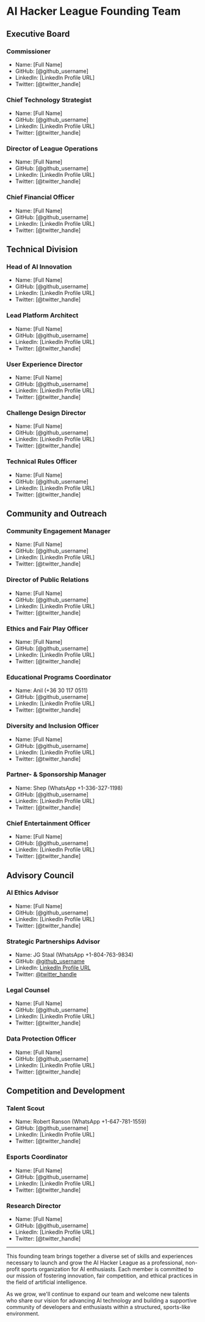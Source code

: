 # AI Hacker League Founding Team

## Executive Board

### Commissioner
- Name: [Full Name]
- GitHub: [@github_username]
- LinkedIn: [LinkedIn Profile URL]
- Twitter: [@twitter_handle]

### Chief Technology Strategist
- Name: [Full Name]
- GitHub: [@github_username]
- LinkedIn: [LinkedIn Profile URL]
- Twitter: [@twitter_handle]

### Director of League Operations
- Name: [Full Name]
- GitHub: [@github_username]
- LinkedIn: [LinkedIn Profile URL]
- Twitter: [@twitter_handle]

### Chief Financial Officer
- Name: [Full Name]
- GitHub: [@github_username]
- LinkedIn: [LinkedIn Profile URL]
- Twitter: [@twitter_handle]

## Technical Division

### Head of AI Innovation
- Name: [Full Name]
- GitHub: [@github_username]
- LinkedIn: [LinkedIn Profile URL]
- Twitter: [@twitter_handle]

### Lead Platform Architect
- Name: [Full Name]
- GitHub: [@github_username]
- LinkedIn: [LinkedIn Profile URL]
- Twitter: [@twitter_handle]

### User Experience Director
- Name: [Full Name]
- GitHub: [@github_username]
- LinkedIn: [LinkedIn Profile URL]
- Twitter: [@twitter_handle]

### Challenge Design Director
- Name: [Full Name]
- GitHub: [@github_username]
- LinkedIn: [LinkedIn Profile URL]
- Twitter: [@twitter_handle]

### Technical Rules Officer
- Name: [Full Name]
- GitHub: [@github_username]
- LinkedIn: [LinkedIn Profile URL]
- Twitter: [@twitter_handle]

## Community and Outreach

### Community Engagement Manager
- Name: [Full Name]
- GitHub: [@github_username]
- LinkedIn: [LinkedIn Profile URL]
- Twitter: [@twitter_handle]

### Director of Public Relations
- Name: [Full Name]
- GitHub: [@github_username]
- LinkedIn: [LinkedIn Profile URL]
- Twitter: [@twitter_handle]

### Ethics and Fair Play Officer
- Name: [Full Name]
- GitHub: [@github_username]
- LinkedIn: [LinkedIn Profile URL]
- Twitter: [@twitter_handle]

### Educational Programs Coordinator
- Name: Anil (+36 30 117 0511)
- GitHub: [@github_username]
- LinkedIn: [LinkedIn Profile URL]
- Twitter: [@twitter_handle]

### Diversity and Inclusion Officer
- Name: [Full Name]
- GitHub: [@github_username]
- LinkedIn: [LinkedIn Profile URL]
- Twitter: [@twitter_handle]

### Partner- & Sponsorship Manager
- Name: Shep (WhatsApp +1-336-327-1198)
- GitHub: [@github_username]
- LinkedIn: [LinkedIn Profile URL]
- Twitter: [@twitter_handle]

### Chief Entertainment Officer
- Name: [Full Name]
- GitHub: [@github_username]
- LinkedIn: [LinkedIn Profile URL]
- Twitter: [@twitter_handle]
  
## Advisory Council

### AI Ethics Advisor
- Name: [Full Name]
- GitHub: [@github_username]
- LinkedIn: [LinkedIn Profile URL]
- Twitter: [@twitter_handle]

### Strategic Partnerships Advisor
- Name: JG Staal (WhatsApp +1-804-763-9834)
- GitHub: [@github_username](@jgstaal)
- LinkedIn: [LinkedIn Profile URL](https://www.linkedin.com/in/jgstaal/)
- Twitter: [@twitter_handle](@jgstaal)

### Legal Counsel
- Name: [Full Name]
- GitHub: [@github_username]
- LinkedIn: [LinkedIn Profile URL]
- Twitter: [@twitter_handle]

### Data Protection Officer
- Name: [Full Name]
- GitHub: [@github_username]
- LinkedIn: [LinkedIn Profile URL]
- Twitter: [@twitter_handle]

## Competition and Development

### Talent Scout
- Name: Robert Ranson (WhatsApp  +1-647-781-1559)
- GitHub: [@github_username]
- LinkedIn: [LinkedIn Profile URL]
- Twitter: [@twitter_handle]

### Esports Coordinator
- Name: [Full Name]
- GitHub: [@github_username]
- LinkedIn: [LinkedIn Profile URL]
- Twitter: [@twitter_handle]

### Research Director
- Name: [Full Name]
- GitHub: [@github_username]
- LinkedIn: [LinkedIn Profile URL]
- Twitter: [@twitter_handle]

---

This founding team brings together a diverse set of skills and experiences necessary to launch and grow the AI Hacker League as a professional, non-profit sports organization for AI enthusiasts. Each member is committed to our mission of fostering innovation, fair competition, and ethical practices in the field of artificial intelligence.

As we grow, we'll continue to expand our team and welcome new talents who share our vision for advancing AI technology and building a supportive community of developers and enthusiasts within a structured, sports-like environment.
